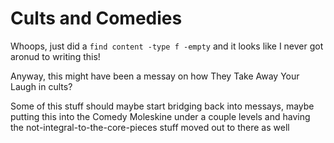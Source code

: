 # Cults and Comedies

Whoops, just did a `find content -type f -empty` and it looks like I never got aronud to writing this!

Anyway, this might have been a messay on how They Take Away Your Laugh in cults?

Some of this stuff should maybe start bridging back into messays, maybe putting this into the Comedy Moleskine under a couple levels and having the not-integral-to-the-core-pieces stuff moved out to there as well
